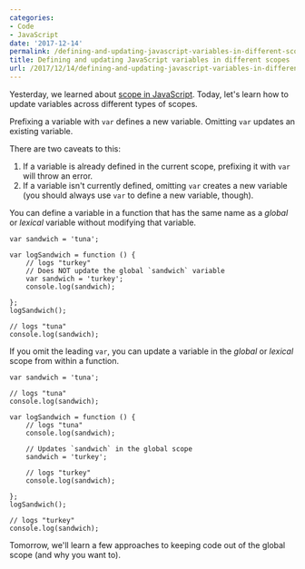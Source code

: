 ```yaml
---
categories:
- Code
- JavaScript
date: '2017-12-14'
permalink: /defining-and-updating-javascript-variables-in-different-scopes/
title: Defining and updating JavaScript variables in different scopes
url: /2017/12/14/defining-and-updating-javascript-variables-in-different-scopes
---
```


Yesterday, we learned about [scope in JavaScript](https://gomakethings.com/scope-in-javascript/). Today, let's learn how to update variables across different types of scopes.

Prefixing a variable with `var` defines a new variable. Omitting `var` updates an existing variable.

There are two caveats to this:

1. If a variable is already defined in the current scope, prefixing it with `var` will throw an error.
2. If a variable isn't currently defined, omitting `var` creates a new variable (you should always use `var` to define a new variable, though).

You can define a variable in a function that has the same name as a *global* or *lexical* variable without modifying that variable.

```lang-javascript
var sandwich = 'tuna';

var logSandwich = function () {
	// logs "turkey"
	// Does NOT update the global `sandwich` variable
	var sandwich = 'turkey';
	console.log(sandwich);

};
logSandwich();

// logs "tuna"
console.log(sandwich);
```

If you omit the leading `var`, you can update a variable in the *global* or *lexical* scope from within a function.

```lang-javascript
var sandwich = 'tuna';

// logs "tuna"
console.log(sandwich);

var logSandwich = function () {
	// logs "tuna"
	console.log(sandwich);

	// Updates `sandwich` in the global scope
	sandwich = 'turkey';

	// logs "turkey"
	console.log(sandwich);

};
logSandwich();

// logs "turkey"
console.log(sandwich);
```

Tomorrow, we'll learn a few approaches to keeping code out of the global scope (and why you want to).
